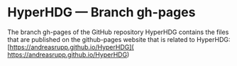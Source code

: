 # HyperHDG &mdash; Branch gh-pages

The branch gh-pages of the GitHub repository HyperHDG contains the files that are published on the
github-pages website that is related to HyperHDG: [https://andreasrupp.github.io/HyperHDG](
https://andreasrupp.github.io/HyperHDG)
